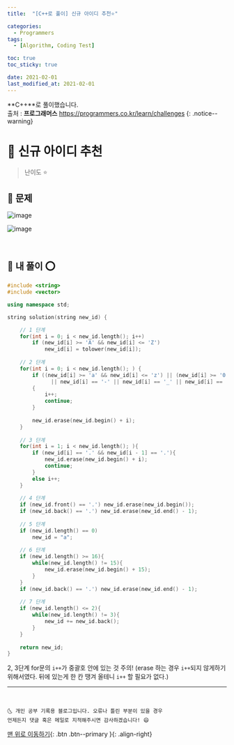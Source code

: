 ```yaml
---
title:  "[C++로 풀이] 신규 아이디 추천⭐" 

categories:
  - Programmers
tags:
  - [Algorithm, Coding Test]

toc: true
toc_sticky: true

date: 2021-02-01
last_modified_at: 2021-02-01
---
```

**C++**로 풀이했습니다.  
출처 : **프로그래머스** <https://programmers.co.kr/learn/challenges>
{: .notice--warning}

# 📌 신규 아이디 추천

> 난이도 ⭐

## 🚀 문제

![image](https://user-images.githubusercontent.com/42318591/106476599-94698400-64ea-11eb-85d7-fda627e51169.png)

![image](https://user-images.githubusercontent.com/42318591/106476636-9b909200-64ea-11eb-89e0-0cee62477002.png)

<br>

## 🚀 내 풀이 ⭕

```cpp
#include <string>
#include <vector>

using namespace std;

string solution(string new_id) {

    // 1 단계
    for(int i = 0; i < new_id.length(); i++)
        if (new_id[i] >= 'A' && new_id[i] <= 'Z') 
            new_id[i] = tolower(new_id[i]);
    
    // 2 단계 
    for(int i = 0; i < new_id.length(); ) {
        if ((new_id[i] >= 'a' && new_id[i] <= 'z') || (new_id[i] >= '0' && new_id[i] <= '9')
              || new_id[i] == '-' || new_id[i] == '_' || new_id[i] == '.')
        {
            i++;
            continue;
        }
        
        new_id.erase(new_id.begin() + i);
    }
    
    // 3 단계
    for(int i = 1; i < new_id.length(); ){
        if (new_id[i] == '.' && new_id[i - 1] == '.'){
            new_id.erase(new_id.begin() + i);
            continue;
        }
        else i++;
    }
    
    // 4 단계
    if (new_id.front() == '.') new_id.erase(new_id.begin());
    if (new_id.back() == '.') new_id.erase(new_id.end() - 1);
    
    // 5 단계
    if (new_id.length() == 0) 
        new_id = "a";
    
    // 6 단계
    if (new_id.length() >= 16){
        while(new_id.length() != 15){
            new_id.erase(new_id.begin() + 15);
        }
    }
    if (new_id.back() == '.') new_id.erase(new_id.end() - 1);
    
    // 7 단계
    if (new_id.length() <= 2){
        while(new_id.length() != 3){
            new_id += new_id.back();
        }
    }
    
    return new_id;
}
```

2, 3단계 for문의 `i++`가 중괄호 안에 있는 것 주의! (erase 하는 경우 `i++`되지 않게하기 위해서였다. 뒤에 있는게 한 칸 땡겨 올테니 `i++` 할 필요가 없다.)

***
<br>

    🌜 개인 공부 기록용 블로그입니다. 오류나 틀린 부분이 있을 경우 
    언제든지 댓글 혹은 메일로 지적해주시면 감사하겠습니다! 😄

[맨 위로 이동하기](#){: .btn .btn--primary }{: .align-right}